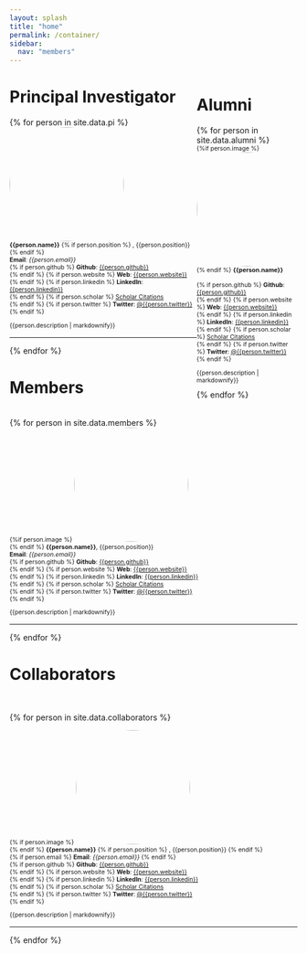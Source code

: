 ```yaml
---
layout: splash
title: "home"
permalink: /container/
sidebar:
  nav: "members"
---
```


<div class="w3-sidebar w3-bar-block" style="width:35%; float:right;">
<h1> Alumni </h1>
{% for person in site.data.alumni %}

<!-- The paddingtop and margin-top edits allow anchors to link properly. -->

<div id = "{{person.name}}" class="row" style="padding-top: 60px; margin-top: -60px; font-size:75%;">
    <div class="col-sm-4">
        {%if person.image %}
        <img class="img-responsive" src="static/img/members/{{person.image}}" style="align:left;border-radius:50%;width:200px;height:200px"><br>
        {% endif %}
        <strong>{{person.name}}</strong><br>
        <br>
        {% if person.github %}
          <strong>Github</strong>: <a href= "https://github.com/{{person.github}}">{{person.github}} </a> <br>
        {% endif %}
        {% if person.website %}
          <strong>Web</strong>: <a href= "{{person.website}}">{{person.website}}</a> <br>
        {% endif %}
        {% if person.linkedin %}
          <strong>LinkedIn</strong>: <a href="http://linkedin.com/in/{person.linkedin}}">{{person.linkedin}}</a> <br>
        {% endif %}
        {% if person.scholar %}
          <a href= "http://scholar.google.com/citations?user={{person.scholar}}"> Scholar Citations </a> <br>
        {% endif %}
        {% if person.twitter %}
          <strong>Twitter</strong>: <a href= "http://twitter.com/{{person.twitter}}"> @{{person.twitter}} </a> <br>
        {% endif %}
    </div>
    <div class="col-sm-8">
        <p class="text-justify">{{person.description | markdownify}}</p>
    </div>
</div>
{% endfor %}
</div>


<h1 id="Principal-Investigator">Principal Investigator</h1>
{% for person in site.data.pi %}

<!-- The paddingtop and margin-top edits allow anchors to link properly. -->

<div id = "{{person.name}}" class="row" style="padding-top: 60px; margin-top: -60px; font-size:75%;">
    <div class="col-sm-4">
        <img class="img-responsive" src="static/img/members/{{person.image}}" style="align:left;border-radius:50%;width:200px;height:200px"><br>
        <strong>{{person.name}}</strong>
        {% if person.position %} , {{person.position}} {% endif %}
        <br>
        <strong>Email</strong>: <em>{{person.email}}</em> 
        <br>
        {% if person.github %}
          <strong>Github</strong>: <a href= "https://github.com/{{person.github}}">{{person.github}} </a> <br>
        {% endif %}
        {% if person.website %}
          <strong>Web</strong>: <a href= "{{person.website}}">{{person.website}}</a> <br>
        {% endif %}
        {% if person.linkedin %}
          <strong>LinkedIn</strong>: <a href="http://linkedin.com/in/{person.linkedin}}">{{person.linkedin}}</a> <br>
        {% endif %}
        {% if person.scholar %}
          <a href= "http://scholar.google.com/citations?user={{person.scholar}}"> Scholar Citations </a> <br>
        {% endif %}
        {% if person.twitter %}
          <strong>Twitter</strong>: <a href= "http://twitter.com/{{person.twitter}}"> @{{person.twitter}} </a> <br>
        {% endif %}
    </div>
    <div class="col-sm-8">
        <p class="text-justify">{{person.description | markdownify}}</p>
    </div>
</div>
<hr>
{% endfor %}

<h1 id="Members">Members</h1>

<br>
{% for person in site.data.members %}

<!-- The paddingtop and margin-top edits allow anchors to link properly. -->

<div id = "{{person.name}}" class="row" style="padding-top: 60px; margin-top: -60px; font-size:75%;">
    <div class="col-sm-4">
        {%if person.image %}
        <img class="img-responsive" src="static/img/members/{{person.image}}" style="align:left;border-radius:50%;width:200px;height:200px"><br>
        {% endif %}
        <strong>{{person.name}}</strong>, {{person.position}} <br>
        <strong>Email</strong>: <em>{{person.email}}</em> 
        <br>
        {% if person.github %}
          <strong>Github</strong>: <a href= "https://github.com/{{person.github}}">{{person.github}} </a> <br>
        {% endif %}
        {% if person.website %}
          <strong>Web</strong>: <a href= "{{person.website}}">{{person.website}}</a> <br>
        {% endif %}
        {% if person.linkedin %}
          <strong>LinkedIn</strong>: <a href="http://linkedin.com/in/{person.linkedin}}">{{person.linkedin}}</a> <br>
        {% endif %}
        {% if person.scholar %}
          <a href= "http://scholar.google.com/citations?user={{person.scholar}}"> Scholar Citations </a> <br>
        {% endif %}
        {% if person.twitter %}
          <strong>Twitter</strong>: <a href= "http://twitter.com/{{person.twitter}}"> @{{person.twitter}} </a> <br>
        {% endif %}
    </div>
    <div class="col-sm-8">
        <p class="text-justify">{{person.description | markdownify}}</p>
    </div>
</div>
<hr>
{% endfor %}

<br>

<h1 id="Collaborators">Collaborators</h1>
<br>


{% for person in site.data.collaborators %}

<!-- The paddingtop and margin-top edits allow anchors to link properly. -->

<div id = "{{person.name}}" class="row" style="padding-top: 60px; margin-top: -60px; font-size:75%;">
    <div class="col-sm-4">
        {% if person.image %}
        <img class="img-responsive" src="static/img/members/{{person.image}}" style="align:left;border-radius:50%;width:200px;height:200px"><br>
        {% endif %}
        <strong>{{person.name}}</strong>
        {% if person.position %} , {{person.position}} {% endif %}
        <br>
        {% if person.email %}
        <strong>Email</strong>: <em>{{person.email}}</em> 
        {% endif %}<br>
        {% if person.github %}
          <strong>Github</strong>: <a href= "https://github.com/{{person.github}}">{{person.github}} </a> <br>
        {% endif %}
        {% if person.website %}
          <strong>Web</strong>: <a href= "{{person.website}}">{{person.website}}</a> <br>
        {% endif %}
        {% if person.linkedin %}
          <strong>LinkedIn</strong>: <a href="http://linkedin.com/in/{person.linkedin}}">{{person.linkedin}}</a> <br>
        {% endif %}
        {% if person.scholar %}
          <a href= "http://scholar.google.com/citations?user={{person.scholar}}"> Scholar Citations </a> <br>
        {% endif %}
        {% if person.twitter %}
          <strong>Twitter</strong>: <a href= "http://twitter.com/{{person.twitter}}"> @{{person.twitter}} </a> <br>
        {% endif %}
    </div>
    <div class="col-sm-8">
        <p class="text-justify">{{person.description | markdownify}}</p>
    </div>
</div>
<hr>
{% endfor %}
